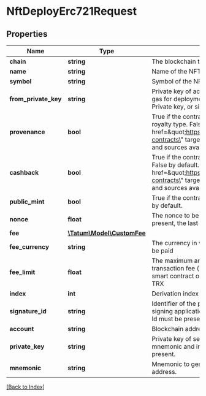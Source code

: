 # NftDeployErc721Request

## Properties

Name | Type | Description | Notes
------------ | ------------- | ------------- | -------------
**chain** | **string** | The blockchain to work with |
**name** | **string** | Name of the NFT token |
**symbol** | **string** | Symbol of the NFT token |
**from_private_key** | **string** | Private key of account address, from which gas for deployment of ERC721 will be paid. Private key, or signature Id must be present. |
**provenance** | **bool** | True if the contract is provenance percentage royalty type. False by default. &lt;a href&#x3D;\&quot;https://github.com/tatumio/smart-contracts\&quot; target&#x3D;\&quot;_blank\&quot;&gt;Details and sources available here.&lt;/a&gt; | [optional]
**cashback** | **bool** | True if the contract is fixed price royalty type. False by default. &lt;a href&#x3D;\&quot;https://github.com/tatumio/smart-contracts\&quot; target&#x3D;\&quot;_blank\&quot;&gt;Details and sources available here.&lt;/a&gt; | [optional]
**public_mint** | **bool** | True if the contract is publicMint type. False by default. | [optional]
**nonce** | **float** | The nonce to be set to the transaction; if not present, the last known nonce will be used | [optional]
**fee** | [**\Tatum\Model\CustomFee**](CustomFee.md) |  | [optional]
**fee_currency** | **string** | The currency in which the transaction fee will be paid |
**fee_limit** | **float** | The maximum amount to be paid as the transaction fee (in TRX); deployment of a smart contract on TRON costs around 580 TRX |
**index** | **int** | Derivation index of sender address. |
**signature_id** | **string** | Identifier of the private key associated in signing application. Private key, or signature Id must be present. |
**account** | **string** | Blockchain address of the sender account. |
**private_key** | **string** | Private key of sender address. Private key, mnemonic and index or signature Id must be present. |
**mnemonic** | **string** | Mnemonic to generate private key of sender address. |

[[Back to Index]](../index.md)
